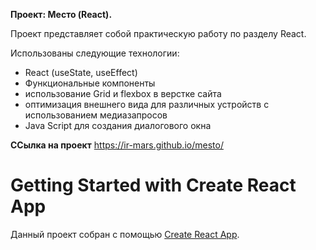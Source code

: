 **Проект: Место (React).**

Проект представляет собой практическую работу по разделу React.

Использованы следующие технологии:
- React (useState, useEffect)
- Функциональные компоненты
- использование Grid и flexbox в верстке сайта
- оптимизация внешнего вида для различных устройств с использованием медиазапросов
- Java Script для создания диалогового окна

**ССылка на проект**
https://ir-mars.github.io/mesto/


# Getting Started with Create React App

Данный проект собран с помощью [Create React App](https://github.com/facebook/create-react-app).